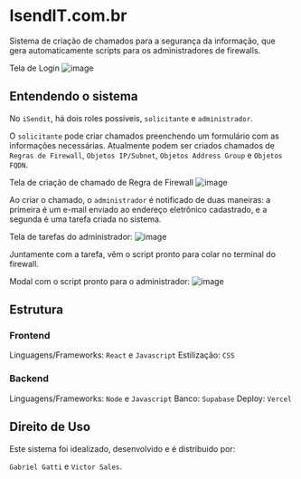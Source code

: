 # IsendIT.com.br

Sistema de criação de chamados para a segurança da informação, que gera automaticamente scripts para os administradores de firewalls.

Tela de Login
![image](https://github.com/user-attachments/assets/c7b85d87-5d18-4051-b634-7286a3d491cc)

## Entendendo o sistema

No `iSendit`, há dois roles possíveis, `solicitante` e `administrador`.

O `solicitante` pode criar chamados preenchendo um formulário com as informações necessárias. Atualmente podem ser criados chamados de `Regras de Firewall`, `Objetos IP/Subnet`, `Objetos Address Group` e `Objetos FQDN`.

Tela de criação de chamado de Regra de Firewall
![image](https://github.com/user-attachments/assets/9161b4e4-ea08-451c-ba73-3568ae8c259e)

Ao criar o chamado, o `administrador` é notificado de duas maneiras: a primeira é um e-mail enviado ao endereço eletrônico cadastrado, e a segunda é uma tarefa criada no sistema.

Tela de tarefas do administrador:
![image](https://github.com/user-attachments/assets/545324dd-cd3f-4c8c-8ba8-442e15d45c23)

Juntamente com a tarefa, vêm o script pronto para colar no terminal do firewall.

Modal com o script pronto para o administrador:
![image](https://github.com/user-attachments/assets/22ea4c71-d7ec-47a1-aefa-68fd714913ed)

## Estrutura

### Frontend
Linguagens/Frameworks: `React` e `Javascript`
Estilização: `CSS`

### Backend
Linguagens/Frameworks: `Node` e `Javascript`
Banco: `Supabase`
Deploy: `Vercel`

## Direito de Uso

Este sistema foi idealizado, desenvolvido e é distribuido por:

`Gabriel Gatti` e `Victor Sales`.
